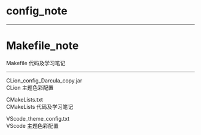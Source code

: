 # config_note

---------------------------

# Makefile_note               
Makefile 代码及学习笔记                                  

---------------------------

CLion_config_Darcula_copy.jar       
CLion 主题色彩配置

CMakeLists.txt      
CMakeLists 代码及学习笔记      

VScode_theme_config.txt           
VScode 主题色彩配置             
